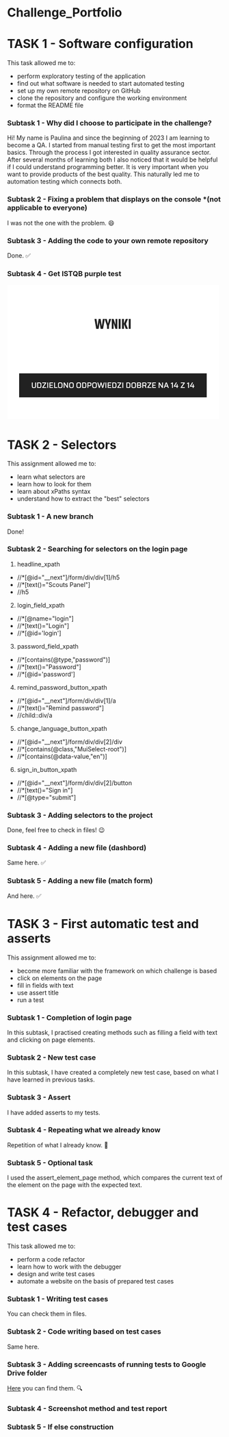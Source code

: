 # Challenge_Portfolio

# TASK 1 - Software configuration
This task allowed me to:
* perform exploratory testing of the application
* find out what software is needed to start automated testing
* set up my own remote repository on GitHub
* clone the repository and configure the working environment
* format the README file

### Subtask 1 - Why did I choose to participate in the challenge?
Hi! My name is Paulina and since the beginning of 2023 I am learning to become a QA. I started from manual testing first to get the most important basics. Through the process I got interested in quality assurance sector. After several months of learning both I also noticed that it would be helpful if I could understand programming better. It is very important when you want to provide products of the best quality. This naturally led me to automation testing which connects both.

### Subtask 2 - Fixing a problem that displays on the console *(not applicable to everyone)
I was not the one with the problem. :smile:

### Subtask 3 - Adding the code to your own remote repository
Done. :white_check_mark:

### Subtask 4 - Get ISTQB purple test
![image](https://github.com/PaulaRybicka0114/automation_challenge_portfolio/blob/main/Purple%20test%20score.png?raw=true)

# TASK 2 - Selectors
This assignment allowed me to:
* learn what selectors are
* learn how to look for them
* learn about xPaths syntax
* understand how to extract the "best" selectors

### Subtask 1 - A new branch
Done!

### Subtask 2 - Searching for selectors on the login page
1. headline_xpath
* //*[@id="__next"]/form/div/div[1]/h5
* //*[text()="Scouts Panel"]
* //h5
2. login_field_xpath
* //*[@name="login"]
* //*[text()="Login"]
* //*[@id='login']
3. password_field_xpath
* //*[contains(@type,"password")]
* //*[text()="Password"]
* //*[@id='password']
4. remind_password_button_xpath
* //*[@id="__next"]/form/div/div[1]/a
* //*[text()="Remind password"]
* //child::div/a
5. change_language_button_xpath
* //*[@id="__next"]/form/div/div[2]/div
* //*[contains(@class,"MuiSelect-root")]
* //*[contains(@data-value,"en")]
6. sign_in_button_xpath
* //*[@id="__next"]/form/div/div[2]/button
* //*[text()="Sign in"]
* //*[@type="submit"]

### Subtask 3 - Adding selectors to the project
Done, feel free to check in files! :wink:

### Subtask 4 - Adding a new file (dashbord)
Same here. :white_check_mark:

### Subtask 5 - Adding a new file (match form)
And here. :white_check_mark:

# TASK 3 - First automatic test and asserts
This assignment allowed me to:
* become more familiar with the framework on which challenge is based
* click on elements on the page
* fill in fields with text
* use assert title
* run a test

### Subtask 1 - Completion of login page
In this subtask, I practised creating methods such as filling a field with text and clicking on page elements.

### Subtask 2 - New test case
In this subtask, I have created a completely new test case, based on what I have learned in previous tasks.

### Subtask 3 - Assert
I have added asserts to my tests.

### Subtask 4 - Repeating what we already know
Repetition of what I already know. :slightly_smiling_face:

### Subtask 5 - Optional task
I used the assert_element_page method, which compares the current text of the element on the page with the expected text.

# TASK 4 - Refactor, debugger and test cases
This task allowed me to:
* perform a code refactor
* learn how to work with the debugger
* design and write test cases
* automate a website on the basis of prepared test cases

### Subtask 1 - Writing test cases
You can check them in files.

### Subtask 2 - Code writing based on test cases
Same here.

### Subtask 3 - Adding screencasts of running tests to Google Drive folder
[Here](https://drive.google.com/drive/folders/1D5-ihJodwfXdP0fAJlziKcpLpiTJibyz?usp=sharing) you can find them. :mag:

### Subtask 4 - Screenshot method and test report

### Subtask 5 - If else construction
